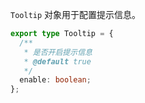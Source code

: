 `Tooltip` 对象用于配置提示信息。

```typescript
export type Tooltip = {
  /**
   * 是否开启提示信息
   * @default true
   */
  enable: boolean;
};
```